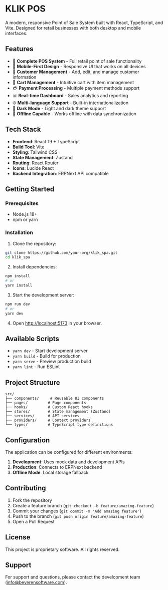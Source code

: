# KLIK POS

A modern, responsive Point of Sale System built with React, TypeScript, and Vite. Designed for retail businesses with both desktop and mobile interfaces.

## Features

- 🏪 **Complete POS System** - Full retail point of sale functionality
- 📱 **Mobile-First Design** - Responsive UI that works on all devices
- 👥 **Customer Management** - Add, edit, and manage customer information
- 🛒 **Cart Management** - Intuitive cart with item management
- 💳 **Payment Processing** - Multiple payment methods support
- 📊 **Real-time Dashboard** - Sales analytics and reporting
- 🌐 **Multi-language Support** - Built-in internationalization
- 🌙 **Dark Mode** - Light and dark theme support
- 💾 **Offline Capable** - Works offline with data synchronization

## Tech Stack

- **Frontend**: React 19 + TypeScript
- **Build Tool**: Vite
- **Styling**: Tailwind CSS
- **State Management**: Zustand
- **Routing**: React Router
- **Icons**: Lucide React
- **Backend Integration**: ERPNext API compatible

## Getting Started

### Prerequisites

- Node.js 18+ 
- npm or yarn

### Installation

1. Clone the repository:
```bash
git clone https://github.com/your-org/klik_spa.git
cd klik_spa
```

2. Install dependencies:
```bash
npm install
# or
yarn install
```

3. Start the development server:
```bash
npm run dev
# or
yarn dev
```

4. Open [http://localhost:5173](http://localhost:5173) in your browser.

## Available Scripts

- `yarn dev` - Start development server
- `yarn build` - Build for production
- `yarn serve` - Preview production build
- `yarn lint` - Run ESLint

## Project Structure

```
src/
├── components/     # Reusable UI components
├── pages/         # Page components
├── hooks/         # Custom React hooks
├── stores/        # State management (Zustand)
├── services/      # API services
├── providers/     # Context providers
└── types/         # TypeScript type definitions
```

## Configuration

The application can be configured for different environments:

1. **Development**: Uses mock data and development APIs
2. **Production**: Connects to ERPNext backend
3. **Offline Mode**: Local storage fallback

## Contributing

1. Fork the repository
2. Create a feature branch (`git checkout -b feature/amazing-feature`)
3. Commit your changes (`git commit -m 'Add amazing feature'`)
4. Push to the branch (`git push origin feature/amazing-feature`)
5. Open a Pull Request

## License

This project is proprietary software. All rights reserved.

## Support

For support and questions, please contact the development team (info@beverensoftware.com).
